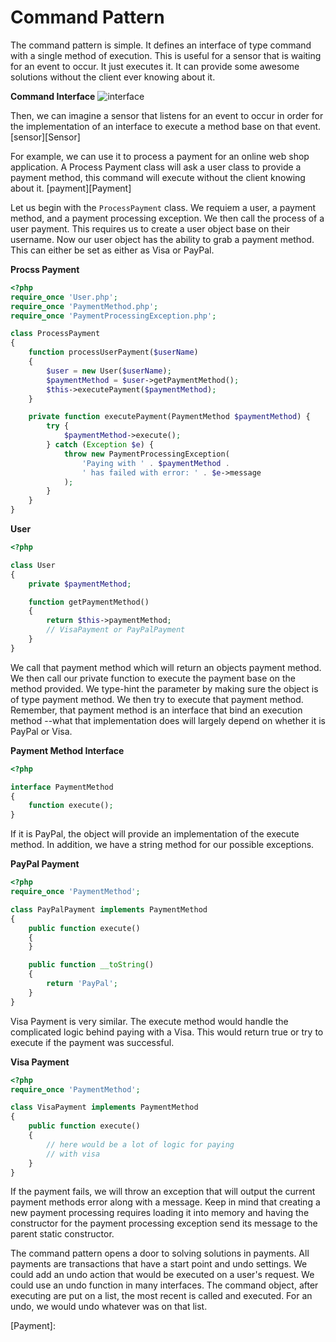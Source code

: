 Command Pattern
===============
The command pattern is simple. It defines an interface of type command with a
single method of execution. This is useful for a sensor that is waiting for an
event to occur. It just executes it. It can provide some awesome solutions
without the client ever knowing about it.

**Command Interface**
![interface][Interface]

Then, we can imagine a sensor that listens for an event to occur in order for the
implementation of an interface to execute a method base on that event.
[sensor][Sensor]

For example, we can use it to process a payment for an online web shop
application. A Process Payment class will ask a user class to provide a payment
method, this command will execute without the client knowing about it.
[payment][Payment]

Let us begin with the `ProcessPayment` class. We requiem a user, a payment
method, and a payment processing exception. We then call the process of a user
payment. This requires us to create a user object base on their username. Now
our user object has the ability to grab a payment method. This can either be set
as either as Visa or PayPal.

**Procss Payment**
```php
<?php
require_once 'User.php';
require_once 'PaymentMethod.php';
require_once 'PaymentProcessingException.php';

class ProcessPayment
{
	function processUserPayment($userName)
	{
		$user = new User($userName);
		$paymentMethod = $user->getPaymentMethod();
		$this->executePayment($paymentMethod);
	}

	private function executePayment(PaymentMethod $paymentMethod) {
		try {
			$paymentMethod->execute();
		} catch (Exception $e) {
			throw new PaymentProcessingException(
				'Paying with ' . $paymentMethod .
				' has failed with error: ' . $e->message
			);
		}
	}
}
```
**User**
```php
<?php

class User
{
	private $paymentMethod;

	function getPaymentMethod()
	{
		return $this->paymentMethod;
		// VisaPayment or PayPalPayment
	}
}
```

We call that payment method which will return an objects payment method. We then
call our private function to execute the payment base on the method provided. We
type-hint the parameter by making sure the object is of type payment method. We
then try to execute that payment method. Remember, that payment method is an
interface that bind an execution method --what that implementation does will
largely depend on whether it is PayPal or Visa.

**Payment Method Interface**
```php
<?php

interface PaymentMethod
{
	function execute();
}
```

If it is PayPal, the object will provide an implementation of the execute
method. In addition, we have a string method for our possible exceptions.

**PayPal Payment**
```php
<?php
require_once 'PaymentMethod';

class PayPalPayment implements PaymentMethod
{
	public function execute()
	{
	}

	public function __toString()
	{
		return 'PayPal';
	}
}
```

Visa Payment is very similar. The execute method would handle the complicated
logic behind paying with a Visa. This would return true or try to execute if the
payment was successful.

**Visa Payment**
```php
<?php
require_once 'PaymentMethod';

class VisaPayment implements PaymentMethod
{
	public function execute()
	{
		// here would be a lot of logic for paying
		// with visa
	}
}
```

If the payment fails, we will throw an exception that will output the current
payment methods error along with a message. Keep in mind that creating a new
payment processing requires loading it into memory and having the constructor
for the payment processing exception send its message to the parent static
constructor.


The command pattern opens a door to solving solutions in payments. All payments
are transactions that have a start point and undo settings. We could add an
undo action that would be executed on a user's request. We could use an  undo
function in many interfaces. The command object, after executing are put on a
list, the most recent is called and executed. For an undo, we would undo
whatever was on that list.

[Interface]: 
[Sensor]:
[Payment]:

